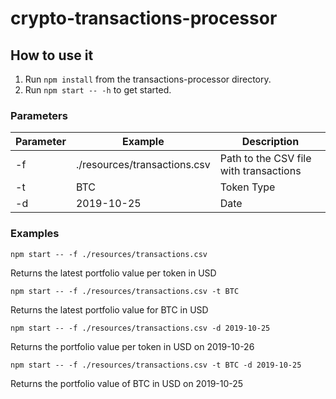 # crypto-transactions-processor

## How to use it

1. Run `npm install` from the transactions-processor directory.
2. Run `npm start -- -h` to get started.

### Parameters       
        
Parameter | Example | Description
-------------- | ---------- | ----------
-f | ./resources/transactions.csv | Path to the CSV file with transactions
-t | BTC | Token Type
-d | 2019-10-25 | Date

### Examples

`npm start -- -f ./resources/transactions.csv`

Returns the latest portfolio value per token in USD  

`npm start -- -f ./resources/transactions.csv -t BTC`

Returns the latest portfolio value for BTC in USD  

`npm start -- -f ./resources/transactions.csv -d 2019-10-25`

Returns the portfolio value per token in USD on 2019-10-26  

`npm start -- -f ./resources/transactions.csv -t BTC -d 2019-10-25`

Returns the portfolio value of BTC in USD on 2019-10-25


